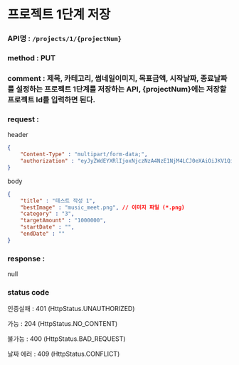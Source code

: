 # 프로젝트 1단계 저장
### API명 : `/projects/1/{projectNum}`

### method : PUT

### comment : 제목, 카테고리, 썸네일이미지, 목표금액, 시작날짜, 종료날짜를 설정하는 프로젝트 1단계를 저장하는 API, {projectNum}에는 저장할 프로젝트 Id를 입력하면 된다.

### request :

header
~~~json
{
    "Content-Type" : "multipart/form-data;",
    "authorization" : "eyJyZWdEYXRlIjoxNjczNzA4NzE1NjM4LCJ0eXAiOiJKV1QiLCJhbGciOiJIUzM4NCJ9.eyJ1c2VyTnVtIjoxLCJuaWNrTmFtZSI6IuyghOq1reuFuOyYiOyekOuekSIsImxvZ2luVGltZSI6IjIwMjMtMDEtMTUgMDA6MDU6MTUiLCJleHAiOjE3MDUyNDQ3MTV9.ZKuwrIUjDV8l44QzGgt-Uub6c1u8o68nYYWIkRfXVbidtBNVkpAanQ7FU2TS3qsS"
}
~~~

body
~~~json
{
    "title" : "테스트 작성 1",
    "bestImage" : "music_meet.png", // 이미지 파일 (*.png)
    "category" : "3",
    "targetAmount" : "1000000",
    "startDate" : "",
    "endDate" : ""
}
~~~

### response :
 null

### status code
인증실패 : 401 (HttpStatus.UNAUTHORIZED)

가능 : 204 (HttpStatus.NO_CONTENT)

불가능 : 400 (HttpStatus.BAD_REQUEST)

날짜 에러 : 409 (HttpStatus.CONFLICT)